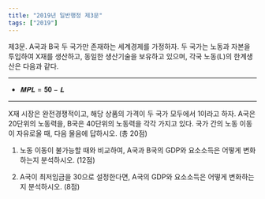 ```yaml
---
title: "2019년 일반행정 제3문"
tags: ["2019"]
---
```


제3문. A국과 B국 두 국가만 존재하는 세계경제를 가정하자. 두 국가는 노동과 자본을 투입하여 X재를 생산하고, 동일한 생산기술을 보유하고 있으며, 각국 노동(L)의 한계생산은 다음과 같다.

---
-  $𝐌𝐏𝐋 = 𝟓𝟎 − 𝐋$
---

X재 시장은 완전경쟁적이고, 해당 상품의 가격이 두 국가 모두에서 1이라고 하자. A국은 20단위의 노동력을, B국은 40단위의 노동력을 각각 가지고 있다. 국가 간의 노동 이동이 자유로울 때, 다음 물음에 답하시오. (총 20점)

1) 노동 이동이 불가능할 때와 비교하여, A국과 B국의 GDP와 요소소득은 어떻게 변화하는지 분석하시오. (12점)

2) A국이 최저임금을 30으로 설정한다면, A국의 GDP와 요소소득은 어떻게 변화하는지 분석하시오. (8점)

